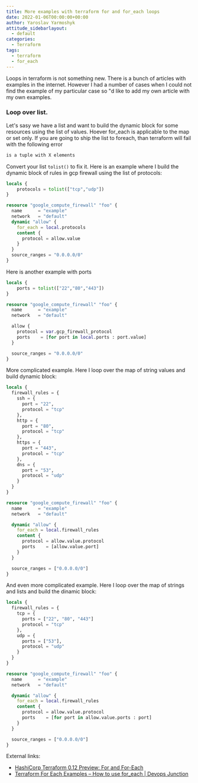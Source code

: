 ```yaml
---
title: More examples with terraform for and for_each loops
date: 2022-01-06T00:00:00+00:00
author: Yaroslav Yarmoshyk
attitude_sidebarlayout:
  - default
categories:
  - Terraform
tags:
  - terraform
  - for_each
---
```

Loops in terraform is not something new. There is a bunch of articles with examples in the internet. However I had a number of cases when I could not find the example of my particular case so "d like to add my own article with my own examples.

### Loop over list.
Let's sasy we have a list and want to build the dynamic block for some resources using the list of values. Hoever for_each is applicable to the map or set only.
If you are going to ship the list to foreach, than terraform will fail with the following error
```bash
is a tuple with X elements
```

Convert your list `tolist()` to fix it. Here is an example where I build the dynamic block of rules in gcp firewall using the list of protocols:
```terraform
locals {
    protocols = tolist(["tcp","udp"])
}

resource "google_compute_firewall" "foo" {
  name      = "example"
  network   = "default"
  dynamic "allow" {
    for_each = local.protocols
    content {
      protocol = allow.value
    }
  }
  source_ranges = "0.0.0.0/0"
}
```

Here is another example with ports
```terraform
locals {
    ports = tolist(["22","80","443"])
}

resource "google_compute_firewall" "foo" {
  name      = "example"
  network   = "default"

  allow {
    protocol = var.gcp_firewall_protocol
    ports    = [for port in local.ports : port.value]
  }

  source_ranges = "0.0.0.0/0"
}
```
<center>
  <div id="gads">
  </div>
</center>

More complicated example. Here I loop over the map of string values and build dynamic block:
```terraform
locals {
  firewall_rules = {
    ssh = {
      port = "22",
      protocol = "tcp"
    },
    http = {
      port = "80",
      protocol = "tcp"
    },
    https = {
      port = "443",
      protocol = "tcp"
    },
    dns = {
      port = "53",
      protocol = "udp"
    }
  }
}

resource "google_compute_firewall" "foo" {
  name      = "example"
  network   = "default"

  dynamic "allow" {
    for_each = local.firewall_rules
    content {
      protocol = allow.value.protocol
      ports    = [allow.value.port]
    }
  }

  source_ranges = ["0.0.0.0/0"]
}
```
<center>
  <div id="gads">
  </div>
</center>

And even more complicated example. Here I loop over the map of strings and lists and build the dinamic block:
```terraform
locals {
  firewall_rules = {
    tcp = {
      ports = ["22", "80", "443"]
      protocol = "tcp"
    },
    udp = {
      ports = ["53"],
      protocol = "udp"
    }
  }
}

resource "google_compute_firewall" "foo" {
  name      = "example"
  network   = "default"

  dynamic "allow" {
    for_each = local.firewall_rules
    content {
      protocol = allow.value.protocol
      ports    = [for port in allow.value.ports : port]
    }
  }

  source_ranges = ["0.0.0.0/0"]
}
```

External links:
* [HashiCorp Terraform 0.12 Preview: For and For-Each](https://www.hashicorp.com/blog/hashicorp-terraform-0-12-preview-for-and-for-each)
* [Terraform For Each Examples – How to use for_each | Devops Junction](https://www.middlewareinventory.com/blog/terraform-for-each-examples/)